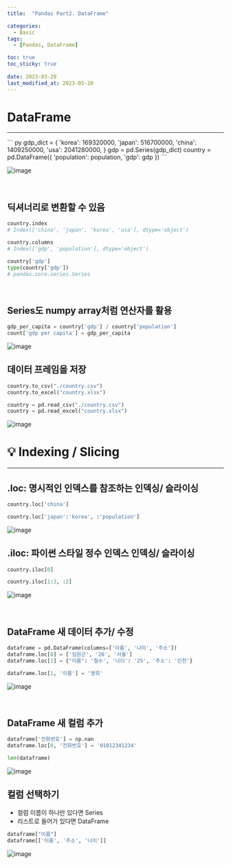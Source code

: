 ```yaml
---
title:  "Pandas Part2. DataFrame"

categories:
  - Basic
tags:
  - [Pandas, DataFrame]

toc: true
toc_sticky: true
 
date: 2023-03-20
last_modified_at: 2023-03-20
---
```


# DataFrame
<hr>
``` py
gdp_dict = {
    'korea': 169320000,
    'japan': 516700000,
    'china': 1409250000,
    'usa': 2041280000,
}
gdp = pd.Series(gdp_dict)
country = pd.DataFrame({
    'population': population,
    'gdp': gdp
})
```

![image](https://user-images.githubusercontent.com/31909322/226269071-b51c49f0-fd52-49a6-8550-6c612f965f23.png)

<br>

## 딕셔너리로 변환할 수 있음
``` py
country.index
# Index(['china', 'japan', 'korea', 'usa'], dtype='object')

country.columns
# Index(['gdp', 'population'], dtype='object')

country['gdp']
type(country['gdp'])
# pandas.core.series.Series
```
<br>

## Series도 numpy array처럼 연산자를 활용
``` py
gdp_per_capita = country['gdp'] / country['population']
count['gdp per capita'] = gdp_per_capita
```
![image](https://user-images.githubusercontent.com/31909322/226270064-e1ecaa63-8d81-46ad-9536-90b4a57cc0de.png)
<br>

## 데이터 프레임을 저장
``` py
country.to_csv("./country.csv")
country.to_excel("country.xlsx")

country = pd.read_csv("./country.csv")
country = pd.read_excel("country.xlsx")
```
![image](https://user-images.githubusercontent.com/31909322/226271213-923a51f3-eca3-4f07-a64e-77199020f6b6.png)
<br>

# 💡 Indexing / Slicing
<hr>

## .loc: 명시적인 인덱스를 참조하는 인덱싱/ 슬라이싱
``` py
country.loc['china']

country.loc['japan':'korea', :'population']
```
![image](https://user-images.githubusercontent.com/31909322/226272655-2595767f-f8ee-46c0-a7f0-8a3e382853c4.png)
<br>

## .iloc: 파이썬 스타일 정수 인덱스 인덱싱/ 슬라이싱
``` py
country.iloc[0]

country.iloc[1:3, :2]
```
![image](https://user-images.githubusercontent.com/31909322/226272655-2595767f-f8ee-46c0-a7f0-8a3e382853c4.png)

<br>

## DataFrame 새 데이터 추가/ 수정
```py
dataframe = pd.DataFrame(columns=['이름', '나이', '주소'])
dataframe.loc[0] = ['임원군', '26', '서울']
dataframe.loc[1] = {"이름": '철수', '나이': '25', '주소': '인천'}

dataframe.loc[1, '이름'] = '영희'
```
![image](https://user-images.githubusercontent.com/31909322/226273605-50d506f2-9201-4201-be70-4785b5b972ac.png)

<br>

## DataFrame 새 컬럼 추가
``` py
dataframe['전화번호'] = np.nan
dataframe.loc[0, '전화번호'] = '01012341234'

len(dataframe)
```
![image](https://user-images.githubusercontent.com/31909322/226279427-5218180f-2545-4f1f-9bb4-75cb7b2eb217.png)
<br>

## 컬럼 선택하기
* 컬럼 이름이 하나만 있다면 Series
* 리스트로 들어가 있다면 DataFrame
``` py
dataframe["이름"]
dataframe[['이름', '주소', '나이']]
```
![image](https://user-images.githubusercontent.com/31909322/226280243-c5b30d8b-ad04-4c19-a364-1376cb77ad4c.png)
<br>

